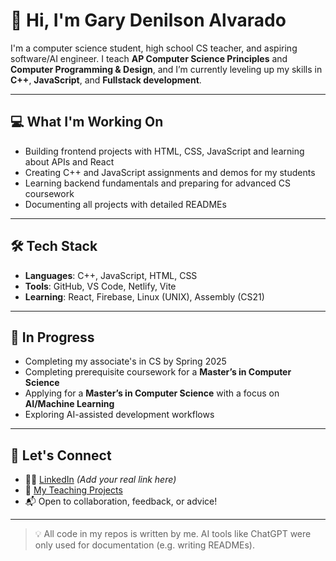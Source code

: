 # 👋 Hi, I'm Gary Denilson Alvarado

I'm a computer science student, high school CS teacher, and aspiring software/AI engineer. I teach **AP Computer Science Principles** and **Computer Programming & Design**, and I’m currently leveling up my skills in **C++**, **JavaScript**, and **Fullstack development**.

---

## 💻 What I'm Working On

- Building frontend projects with HTML, CSS, JavaScript and learning about APIs and React
- Creating C++ and JavaScript assignments and demos for my students
- Learning backend fundamentals and preparing for advanced CS coursework
- Documenting all projects with detailed READMEs

---

## 🛠️ Tech Stack

- **Languages**: C++, JavaScript, HTML, CSS
- **Tools**: GitHub, VS Code, Netlify, Vite
- **Learning**: React, Firebase, Linux (UNIX), Assembly (CS21)

---

## 🌱 In Progress

- Completing my associate's in CS by Spring 2025
- Completing prerequisite coursework for a **Master’s in Computer Science** 
- Applying for a **Master’s in Computer Science** with a focus on **AI/Machine Learning**
- Exploring AI-assisted development workflows

---

## 🔗 Let's Connect

- 🧑‍💼 [LinkedIn](https://www.linkedin.com) *(Add your real link here)*
- 🧠 [My Teaching Projects](https://github.com/Denilson15?tab=repositories)
- 📬 Open to collaboration, feedback, or advice!

---

> 💡 All code in my repos is written by me. AI tools like ChatGPT were only used for documentation (e.g. writing READMEs).
